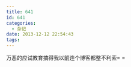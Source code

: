 ```yaml
---
title: 641
id: 641
categories:
  - 杂记
date: 2013-12-12 22:54:43
tags:
---
```


万恶的应试教育搞得我以前连个博客都整不利索= =